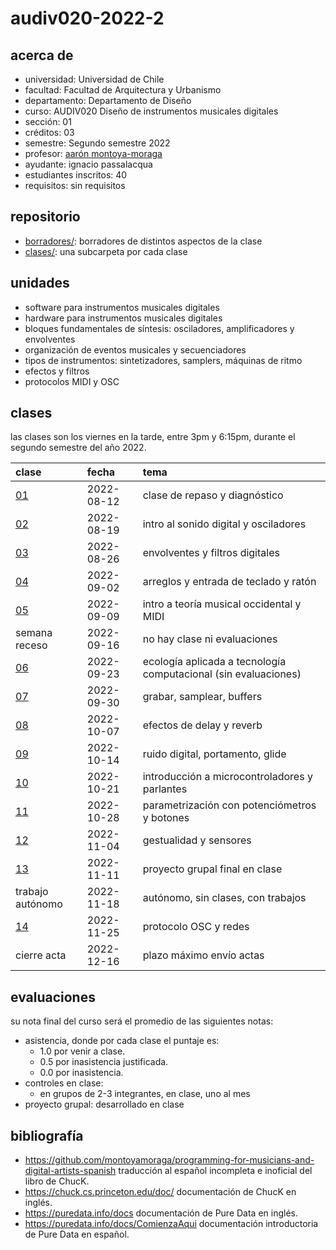 # audiv020-2022-2

## acerca de

- universidad: Universidad de Chile
- facultad: Facultad de Arquitectura y Urbanismo
- departamento: Departamento de Diseño
- curso: AUDIV020 Diseño de instrumentos musicales digitales
- sección: 01
- créditos: 03
- semestre: Segundo semestre 2022
- profesor: [aarón montoya-moraga](https://montoyamoraga.io)
- ayudante: ignacio passalacqua
- estudiantes inscritos: 40
- requisitos: sin requisitos

## repositorio

- [borradores/](./borradores/): borradores de distintos aspectos de la clase
- [clases/](./clases/): una subcarpeta por cada clase

## unidades

- software para instrumentos musicales digitales
- hardware para instrumentos musicales digitales
- bloques fundamentales de síntesis: osciladores, amplificadores y envolventes
- organización de eventos musicales y secuenciadores
- tipos de instrumentos: sintetizadores, samplers, máquinas de ritmo
- efectos y filtros
- protocolos MIDI y OSC

## clases

las clases son los viernes en la tarde, entre 3pm y 6:15pm, durante el segundo semestre del año 2022.

| clase                  | fecha      | tema                                                            |
| :--------------------- | :--------- | :-------------------------------------------------------------- |
| [01](clases/clase-01/) | 2022-08-12 | clase de repaso y diagnóstico                                   |
| [02](clases/clase-02/) | 2022-08-19 | intro al sonido digital y osciladores                           |
| [03](clases/clase-03/) | 2022-08-26 | envolventes y filtros digitales                                 |
| [04](clases/clase-04/) | 2022-09-02 | arreglos y entrada de teclado y ratón                           |
| [05](clases/clase-05/) | 2022-09-09 | intro a teoría musical occidental y MIDI                        |
| semana receso          | 2022-09-16 | no hay clase ni evaluaciones                                    |
| [06](clases/clase-06/) | 2022-09-23 | ecología aplicada a tecnología computacional (sin evaluaciones) |
| [07](clases/clase-07/) | 2022-09-30 | grabar, samplear, buffers                                       |
| [08](clases/clase-08/) | 2022-10-07 | efectos de delay y reverb                                       |
| [09](clases/clase-09/) | 2022-10-14 | ruido digital, portamento, glide                                |
| [10](clases/clase-10/) | 2022-10-21 | introducción a microcontroladores y parlantes                   |
| [11](clases/clase-11/) | 2022-10-28 | parametrización con potenciómetros y botones                    |
| [12](clases/clase-12/) | 2022-11-04 | gestualidad y sensores                                          |
| [13](clases/clase-13/) | 2022-11-11 | proyecto grupal final en clase                                  |
| trabajo autónomo       | 2022-11-18 | autónomo, sin clases, con trabajos                              |
| [14](clases/clase-14/) | 2022-11-25 | protocolo OSC y redes                                           |
| cierre acta            | 2022-12-16 | plazo máximo envío actas                                        |

## evaluaciones

su nota final del curso será el promedio de las siguientes notas:

- asistencia, donde por cada clase el puntaje es:
  - 1.0 por venir a clase.
  - 0.5 por inasistencia justificada.
  - 0.0 por inasistencia.
- controles en clase:
  - en grupos de 2-3 integrantes, en clase, uno al mes
- proyecto grupal: desarrollado en clase

## bibliografía

- https://github.com/montoyamoraga/programming-for-musicians-and-digital-artists-spanish traducción al español incompleta e inoficial del libro de ChucK.
- https://chuck.cs.princeton.edu/doc/ documentación de ChucK en inglés.
- https://puredata.info/docs documentación de Pure Data en inglés.
- https://puredata.info/docs/ComienzaAqui documentación introductoria de Pure Data en español.
